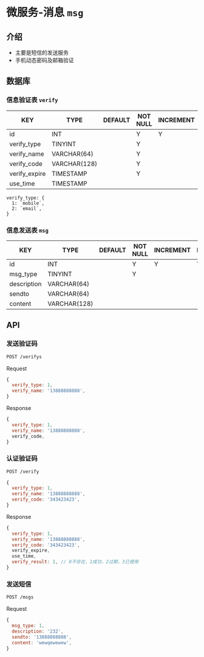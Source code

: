 # 微服务-消息 `msg`

## 介绍

- 主要是短信的发送服务
- 手机动态密码及邮箱验证

## 数据库

### 信息验证表 `verify`

| KEY           | TYPE         | DEFAULT | NOT NULL | INCREMENT | PRIMARY | FOREIGN | REMARK        |
|---------------|--------------|---------|----------|-----------|---------|---------|---------------|
| id            | INT          |         | Y        | Y         | Y       |         |               |
| verify_type   | TINYINT      |         | Y        |           |         |         |               |
| verify_name   | VARCHAR(64)  |         | Y        |           |         |         | `13888888888` |
| verify_code   | VARCHAR(128) |         | Y        |           |         |         | `123456`      |
| verify_expire | TIMESTAMP    |         | Y        |           |         |         |               |
| use_time      | TIMESTAMP    |         |          |           |         |         |               |

```JS
verify_type: {
  1: `mobile`,
  2: `email`,
}
```

### 信息发送表 `msg`

| KEY         | TYPE         | DEFAULT | NOT NULL | INCREMENT | PRIMARY | FOREIGN | REMARK |
|-------------|--------------|---------|----------|-----------|---------|---------|--------|
| id          | INT          |         | Y        | Y         | Y       |         |        |
| msg_type    | TINYINT      |         | Y        |           |         |         |        |
| description | VARCHAR(64)  |         |          |           |         |         |        |
| sendto      | VARCHAR(64)  |         |          |           |         |         |        |
| content     | VARCHAR(128) |         |          |           |         |         |        |

## API

### 发送验证码

```sh
POST /verifys
```

Request

```js
{
  verify_type: 1,
  verify_name: '13888888888',
}
```

Response

```js
{
  verify_type: 1,
  verify_name: '13888888888',
  verify_code,
}
```

### 认证验证码

```sh
POST /verify
```

```js
{
  verify_type: 1,
  verify_name: '13888888888',
  verify_code: '343423423',
}
```

Response

```js
{
  verify_type: 1,
  verify_name: '13888888888',
  verify_code: '343423423',
  verify_expire,
  use_time,
  verify_result: 1, // 0不存在，1成功，2过期，3已使用
}
```

### 发送短信

```sh
POST /msgs
```

Request

```js
{
  msg_type: 1,
  description: '232',
  sendto: '13888888888',
  content: 'wewqewewew',
}
```
